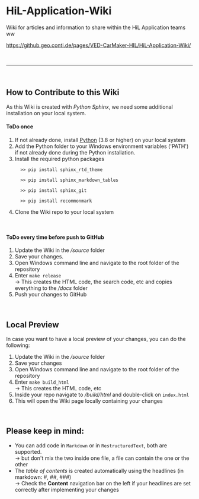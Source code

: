 # HiL-Application-Wiki
Wiki for articles and information to share within the HiL Application teams ww  

https://github.geo.conti.de/pages/VED-CarMaker-HIL/HiL-Application-Wiki/

&nbsp;

***

&nbsp;

## How to Contribute to this Wiki  

As this Wiki is created with *Python Sphinx*, we need some additional installation on your local system.

#### ToDo once

1. If not already done, install [Python](https://www.python.org/downloads/) (3.8 or higher) on your local system 
2. Add the Python folder to your Windows environment variables ('PATH') if not already done during the Python installation.
2. Install the required python packages  
    ```   
      >> pip install sphinx_rtd_theme
      
      >> pip install sphinx_markdown_tables

      >> pip install sphinx_git

      >> pip install recommonmark
    ```
3. Clone the Wiki repo to your local system

&nbsp;
#### ToDo every time before push to GitHub

1. Update the Wiki in the */source* folder
2. Save your changes.
3. Open Windows command line and navigate to the root folder of the repository
4. Enter `make release`  
   &rarr; This creates the HTML code, the search code, etc and copies everything to the */docs* folder
5. Push your changes to GitHub

&nbsp;

## Local Preview

In case you want to have a local preview of your changes, you can do the following:

1. Update the Wiki in the */source* folder
2. Save your changes
3. Open Windows command line and navigate to the root folder of the repository
4. Enter `make build_html`  
   &rarr; This creates the HTML code, etc
5. Inside your repo navigate to */build/html* and double-click on `index.html`
6. This will open the Wiki page locally containing your changes

&nbsp;

## Please keep in mind:

- You can add code in ``Markdown`` or in ``RestructuredText``, both are supported.  
  &rarr; but don't mix the two inside one file, a file can contain the one or the other
- The *table of contents* is created automatically using the headlines (in markdown: #, ##, ###)  
  &rarr; Check the **Content** navigation bar on the left if your headlines are set correctly after implementing your changes



